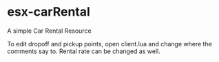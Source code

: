 # esx-carRental
A simple Car Rental Resource


To edit dropoff and pickup points, open client.lua and change where the comments say to.
Rental rate can be changed as well.
